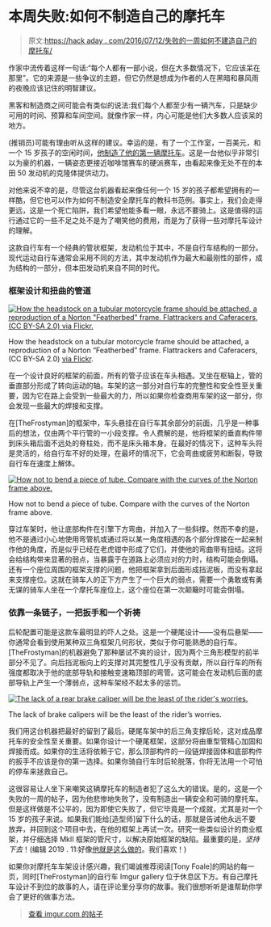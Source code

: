 # 本周失败:如何不制造自己的摩托车

> 原文:[https://hack aday . com/2016/07/12/失败的一周如何不建造自己的摩托车/](https://hackaday.com/2016/07/12/fail-of-the-week-how-not-to-build-your-own-motorcycle/)

作家中流传着这样一句话:“每个人都有一部小说，但在大多数情况下，它应该呆在那里”。它的来源是一些争议的主题，但它仍然是想成为作者的人在黑暗和暴风雨的夜晚应该记住的明智建议。

黑客和制造商之间可能会有类似的说法:我们每个人都至少有一辆汽车，只是缺少可用的时间、预算和车间空间。就像作家一样，内心可能是他们大多数人应该呆的地方。

(推销员)可能有理由听从这样的建议。幸运的是，有了一个工作室，一百美元，和一个 15 岁孩子的空闲时间，[他制造了他的第一辆摩托车](https://www.reddit.com/r/DIY/comments/4s24oh/my_custom_50cc_moped_that_i_built/)。这是一台他似乎非常引以为豪的机器，一辆姿态更接近咖啡馆赛车的硬派赛车，由看起来像无处不在的本田 50 发动机的克隆体提供动力。

对他来说不幸的是，尽管这台机器看起来像任何一个 15 岁的孩子都希望拥有的一样酷，但它也可以作为如何不制造安全摩托车的教科书范例。事实上，我们会走得更远，这是一个死亡陷阱，我们希望他能多看一眼，永远不要骑上。这是值得的运行通过它的一些不足之处不是为了嘲笑他的费用，而是为了获得一些对摩托车设计的理解。

这款自行车有一个经典的管状框架，发动机位于其中，不是自行车结构的一部分。现代运动自行车通常会采用不同的方法，其中发动机作为最大和最刚性的部件，成为结构的一部分，但本田发动机来自不同的时代。

### 框架设计和扭曲的管道

[![How the headstock on a tubular motorcycle frame should be attached, a reproduction of a Norton "Featherbed" frame. Flattrackers and Caferacers, (CC BY-SA 2.0) via Flickr.](../Images/76feb2b4ae6bde57cd741c7930440dfd.png)](https://hackaday.com/wp-content/uploads/2016/07/15898634812_5fcc28ffac_z.jpg)

How the headstock on a tubular motorcycle frame should be attached, a reproduction of a Norton “Featherbed” frame. Flattrackers and Caferacers, (CC BY-SA 2.0) [via Flickr](https://www.flickr.com/photos/redmaxspeedshop/15898634812).

在一个设计良好的框架的前面，所有的管子应该在车头相遇。叉坐在枢轴上，管的垂直部分形成了转向运动的轴。车架的这一部分对自行车的完整性和安全性至关重要，因为它在路上会受到一些最大的力，所以如果你检查商用车架的这一部分，你会发现一些最大的焊接和支撑。

在[TheFrostyman]的框架中，车头悬挂在自行车其余部分的前面，几乎是一种事后的想法，仅由两个平行管的一小段支撑。令人费解的是，他将框架的垂直构件带到床头箱后面不远处的脊柱处，而不是床头箱本身。在最好的情况下，这种车头将是灵活的，给自行车不好的处理，在最坏的情况下，它会弯曲或疲劳和断裂，导致自行车在速度上解体。

[![How not to bend a piece of tube. Compare with the curves of the Norton frame above.](../Images/419d53cd41c18ddd2af1c9879ff78253.png)](https://hackaday.com/wp-content/uploads/2016/07/frame-kink.jpg)

How not to bend a piece of tube. Compare with the curves of the Norton frame above.

穿过车架时，他让底部构件在引擎下方弯曲，并加入了一些斜撑。然而不幸的是，他不是通过小心地使用弯管机或通过将以某一角度相遇的各个部分焊接在一起来制作他的角度，而是似乎已经在老虎钳中形成了它们，并使他的弯曲带有扭结。这将会给结构带来显著的弱点，当暴露于在道路上必须应对的力时，结构可能会倒塌。还有一个座位周围的框架支撑的问题，他把框架拿到后面形成挡泥板，而没有拿起来支撑座位。这就在骑车人的正下方产生了一个巨大的弱点，需要一个勇敢或有勇无谋的骑车人坐在一个摩托车座位上，这个座位在第一次颠簸时可能会倒塌。

### 依靠一条链子，一把扳手和一个祈祷

后轮配置可能是这款车最明显的吓人之处。这是一个硬尾设计——没有后悬架——你通常会看到使用某种双三角框架几何形状，类似于你可能熟悉的自行车。[TheFrostyman]的机器避免了那种屡试不爽的设计，因为两个三角形模型的前半部分不见了。向后挡泥板向上的支撑对其完整性几乎没有贡献，所以自行车的所有强度都取决于他的底部导轨和接触变速箱顶部的弯管。这可能会在发动机后面的底部导轨上产生一个薄弱点，这种车架经不起太多的惩罚。

[![The lack of a rear brake caliper will be the least of the rider's worries.](../Images/8b2bb9e7098f1b2a8c724be4b15eadb2.png)](https://hackaday.com/wp-content/uploads/2016/07/chain-wrench.jpg)

The lack of brake calipers will be the least of the rider’s worries.

我们用这台机器把最好的留到了最后。硬尾车架中的后三角支撑后轮，这对成品摩托车的安全性至关重要。如果你设计一个硬尾框架，这部分将由重型管精心加固和焊接而成。如果你的生活将依赖于它，那么顶部构件的一段链焊接固体和底部构件的扳手不应该是你的第一选择。如果你骑自行车时后轮脱落，你将无法用一个可怕的停车来拯救自己。

这很容易让人坐下来嘲笑这辆摩托车的制造者犯了这么大的错误。是的，这是一个失败的一周的帖子，因为他悲惨地失败了，没有制造出一辆安全和可骑的摩托车。但是这样做是不公平的，因为即使它失败了，但它毕竟是一个成就，尤其是对一个 15 岁的孩子来说。如果我们能给[造型师]留下什么的话，那就是告诫他永远不要放弃，并回到这个项目中去，在他的框架上再试一次。研究一些类似设计的商业框架，并仔细选择 MkII 框架的管尺寸，以解决原始框架的缺陷。最重要的是，*坚持下去*！(编辑 2019 . 11:好像[他就是这么做的](https://www.reddit.com/r/bikebuilders/comments/amqg32/hey_guys_when_i_was_15_i_built_a_mini_bike_with_a/)。我们喜欢！)

如果你对摩托车车架设计感兴趣，我们竭诚推荐阅读[Tony Foale]的网站的每一页，同时[TheFrostyman]的自行车 Imgur gallery 位于休息区下方。有自己摩托车设计不到位的故事的人，请在评论里分享你的故事。我们很想听听是谁帮助你学会了更好的做事方法。

> [查看 imgur.com 的帖子](https://imgur.com/a/sMfWj)